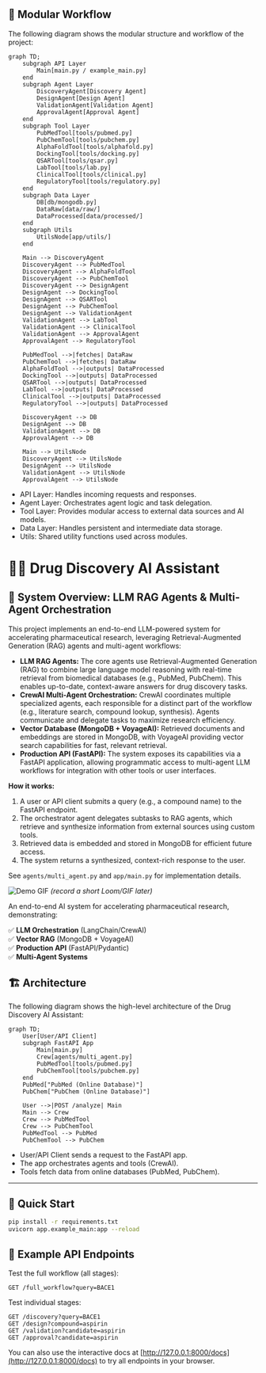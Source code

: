 ## 🧩 Modular Workflow

The following diagram shows the modular structure and workflow of the project:

```mermaid
graph TD;
    subgraph API Layer
        Main[main.py / example_main.py]
    end
    subgraph Agent Layer
        DiscoveryAgent[Discovery Agent]
        DesignAgent[Design Agent]
        ValidationAgent[Validation Agent]
        ApprovalAgent[Approval Agent]
    end
    subgraph Tool Layer
        PubMedTool[tools/pubmed.py]
        PubChemTool[tools/pubchem.py]
        AlphaFoldTool[tools/alphafold.py]
        DockingTool[tools/docking.py]
        QSARTool[tools/qsar.py]
        LabTool[tools/lab.py]
        ClinicalTool[tools/clinical.py]
        RegulatoryTool[tools/regulatory.py]
    end
    subgraph Data Layer
        DB[db/mongodb.py]
        DataRaw[data/raw/]
        DataProcessed[data/processed/]
    end
    subgraph Utils
        UtilsNode[app/utils/]
    end

    Main --> DiscoveryAgent
    DiscoveryAgent --> PubMedTool
    DiscoveryAgent --> AlphaFoldTool
    DiscoveryAgent --> PubChemTool
    DiscoveryAgent --> DesignAgent
    DesignAgent --> DockingTool
    DesignAgent --> QSARTool
    DesignAgent --> PubChemTool
    DesignAgent --> ValidationAgent
    ValidationAgent --> LabTool
    ValidationAgent --> ClinicalTool
    ValidationAgent --> ApprovalAgent
    ApprovalAgent --> RegulatoryTool

    PubMedTool -->|fetches| DataRaw
    PubChemTool -->|fetches| DataRaw
    AlphaFoldTool -->|outputs| DataProcessed
    DockingTool -->|outputs| DataProcessed
    QSARTool -->|outputs| DataProcessed
    LabTool -->|outputs| DataProcessed
    ClinicalTool -->|outputs| DataProcessed
    RegulatoryTool -->|outputs| DataProcessed

    DiscoveryAgent --> DB
    DesignAgent --> DB
    ValidationAgent --> DB
    ApprovalAgent --> DB

    Main --> UtilsNode
    DiscoveryAgent --> UtilsNode
    DesignAgent --> UtilsNode
    ValidationAgent --> UtilsNode
    ApprovalAgent --> UtilsNode
```

* API Layer: Handles incoming requests and responses.
* Agent Layer: Orchestrates agent logic and task delegation.
* Tool Layer: Provides modular access to external data sources and AI models.
* Data Layer: Handles persistent and intermediate data storage.
* Utils: Shared utility functions used across modules.


# 🧠💊 Drug Discovery AI Assistant

## 🤖 System Overview: LLM RAG Agents & Multi-Agent Orchestration

This project implements an end-to-end LLM-powered system for accelerating pharmaceutical research, leveraging Retrieval-Augmented Generation (RAG) agents and multi-agent workflows:

- **LLM RAG Agents:** The core agents use Retrieval-Augmented Generation (RAG) to combine large language model reasoning with real-time retrieval from biomedical databases (e.g., PubMed, PubChem). This enables up-to-date, context-aware answers for drug discovery tasks.
- **CrewAI Multi-Agent Orchestration:** CrewAI coordinates multiple specialized agents, each responsible for a distinct part of the workflow (e.g., literature search, compound lookup, synthesis). Agents communicate and delegate tasks to maximize research efficiency.
- **Vector Database (MongoDB + VoyageAI):** Retrieved documents and embeddings are stored in MongoDB, with VoyageAI providing vector search capabilities for fast, relevant retrieval.
- **Production API (FastAPI):** The system exposes its capabilities via a FastAPI application, allowing programmatic access to multi-agent LLM workflows for integration with other tools or user interfaces.

**How it works:**
1. A user or API client submits a query (e.g., a compound name) to the FastAPI endpoint.
2. The orchestrator agent delegates subtasks to RAG agents, which retrieve and synthesize information from external sources using custom tools.
3. Retrieved data is embedded and stored in MongoDB for efficient future access.
4. The system returns a synthesized, context-rich response to the user.

See `agents/multi_agent.py` and `app/main.py` for implementation details.

![Demo GIF](assets/demo.gif) *(record a short Loom/GIF later)*

An end-to-end AI system for accelerating pharmaceutical research, demonstrating:

✅ **LLM Orchestration** (LangChain/CrewAI)  
✅ **Vector RAG** (MongoDB + VoyageAI)  
✅ **Production API** (FastAPI/Pydantic)  
✅ **Multi-Agent Systems**  


## 🏗️ Architecture

The following diagram shows the high-level architecture of the Drug Discovery AI Assistant:

```mermaid
graph TD;
    User[User/API Client]
    subgraph FastAPI App
        Main[main.py]
        Crew[agents/multi_agent.py]
        PubMedTool[tools/pubmed.py]
        PubChemTool[tools/pubchem.py]
    end
    PubMed["PubMed (Online Database)"]
    PubChem["PubChem (Online Database)"]

    User -->|POST /analyze| Main
    Main --> Crew
    Crew --> PubMedTool
    Crew --> PubChemTool
    PubMedTool --> PubMed
    PubChemTool --> PubChem
```

* User/API Client sends a request to the FastAPI app.
* The app orchestrates agents and tools (CrewAI).
* Tools fetch data from online databases (PubMed, PubChem).

---

## 🚀 Quick Start
```bash
pip install -r requirements.txt
uvicorn app.example_main:app --reload
```

## 🧪 Example API Endpoints

Test the full workflow (all stages):

```
GET /full_workflow?query=BACE1
```

Test individual stages:

```
GET /discovery?query=BACE1
GET /design?compound=aspirin
GET /validation?candidate=aspirin
GET /approval?candidate=aspirin
```

You can also use the interactive docs at [http://127.0.0.1:8000/docs](http://127.0.0.1:8000/docs) to try all endpoints in your browser.
